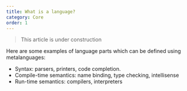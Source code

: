 ```yaml
---
title: What is a language?
category: Core
order: 1
---
```


> This article is under construction

Here are some examples of language parts which can be defined using metalanguages:
- Syntax: parsers, printers, code completion.
- Compile-time semantics: name binding, type checking, intellisense
- Run-time semantics: compilers, interpreters